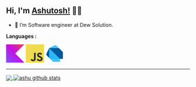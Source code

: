 ## Hi, I'm [Ashutosh!]() 👦🏻  
  
- 🔭 I’m Software engineer at Dew Solution.  
  
**Languages :**  
  
<code><img height="50" src="https://raw.githubusercontent.com/github/explore/80688e429a7d4ef2fca1e82350fe8e3517d3494d/topics/kotlin/kotlin.png"></code>  <code><img height="50" src="https://raw.githubusercontent.com/github/explore/80688e429a7d4ef2fca1e82350fe8e3517d3494d/topics/javascript/javascript.png"></code>  <code><img height="50" src="https://raw.githubusercontent.com/github/explore/80688e429a7d4ef2fca1e82350fe8e3517d3494d/topics/dart/dart.png"></code>

<hr>

  
<a href="https://github.com/ashutoshkailkhura">  
 <img align="center" src="https://github-readme-stats.vercel.app/api/top-langs/?username=ashutoshkailkhura&theme=light&hide_langs_below=1" />  
</a>  
<a href="https://github.com/ashutoshkailkhura">  
 <img align="center" src="https://github-readme-stats.vercel.app/api?username=ashutoshkailkhura&show_icons=true&theme=light&line_height=27" alt="ashu github stats"/>  
</a>
